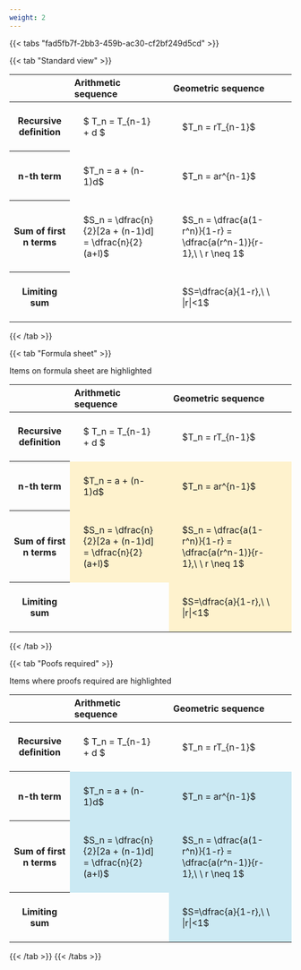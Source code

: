 ```yaml
---
weight: 2
---
```


{{< tabs "fad5fb7f-2bb3-459b-ac30-cf2bf249d5cd" >}}

{{< tab "Standard view" >}}

<style type="text/css">
#T_db202 th.col_heading {
  text-align: left;
  font-size: 1em;
}
#T_db202 td {
  text-align: left;
  font-size: 1em;
  padding: 1.5em;
}
</style>
<table id="T_db202">
  <thead>
    <tr>
      <th class="blank level0" >&nbsp;</th>
      <th id="T_db202_level0_col0" class="col_heading level0 col0" >Arithmetic sequence</th>
      <th id="T_db202_level0_col1" class="col_heading level0 col1" >Geometric sequence</th>
    </tr>
  </thead>
  <tbody>
    <tr>
      <th id="T_db202_level0_row0" class="row_heading level0 row0" >Recursive definition</th>
      <td id="T_db202_row0_col0" class="data row0 col0" >$ T_n = T_{n-1} + d $</td>
      <td id="T_db202_row0_col1" class="data row0 col1" >$T_n = rT_{n-1}$</td>
    </tr>
    <tr>
      <th id="T_db202_level0_row1" class="row_heading level0 row1" >n-th term</th>
      <td id="T_db202_row1_col0" class="data row1 col0" >$T_n = a + (n-1)d$</td>
      <td id="T_db202_row1_col1" class="data row1 col1" >$T_n = ar^{n-1}$</td>
    </tr>
    <tr>
      <th id="T_db202_level0_row2" class="row_heading level0 row2" >Sum of first n terms</th>
      <td id="T_db202_row2_col0" class="data row2 col0" >$S_n = \dfrac{n}{2}[2a + (n-1)d] = \dfrac{n}{2}(a+l)$</td>
      <td id="T_db202_row2_col1" class="data row2 col1" >$S_n = \dfrac{a(1-r^n)}{1-r} = \dfrac{a(r^n-1)}{r-1},\ \  r \neq 1$</td>
    </tr>
    <tr>
      <th id="T_db202_level0_row3" class="row_heading level0 row3" >Limiting sum</th>
      <td id="T_db202_row3_col0" class="data row3 col0" ></td>
      <td id="T_db202_row3_col1" class="data row3 col1" >$S=\dfrac{a}{1-r},\ \ |r|<1$</td>
    </tr>
  </tbody>
</table>
{{< /tab >}}

{{< tab "Formula sheet" >}}

Items on formula sheet are highlighted 
<br>
<style type="text/css">
#T_abd7e th.col_heading {
  text-align: left;
  font-size: 1em;
}
#T_abd7e td {
  text-align: left;
  font-size: 1em;
  padding: 1.5em;
}
#T_abd7e_row0_col0, #T_abd7e_row0_col1, #T_abd7e_row3_col0 {
  background-color: rgba(0,0,0,0);
}
#T_abd7e_row1_col0, #T_abd7e_row1_col1, #T_abd7e_row2_col0, #T_abd7e_row2_col1, #T_abd7e_row3_col1 {
  background-color: rgba(255,194,10, 0.2);
}
</style>
<table id="T_abd7e">
  <thead>
    <tr>
      <th class="blank level0" >&nbsp;</th>
      <th id="T_abd7e_level0_col0" class="col_heading level0 col0" >Arithmetic sequence</th>
      <th id="T_abd7e_level0_col1" class="col_heading level0 col1" >Geometric sequence</th>
    </tr>
  </thead>
  <tbody>
    <tr>
      <th id="T_abd7e_level0_row0" class="row_heading level0 row0" >Recursive definition</th>
      <td id="T_abd7e_row0_col0" class="data row0 col0" >$ T_n = T_{n-1} + d $</td>
      <td id="T_abd7e_row0_col1" class="data row0 col1" >$T_n = rT_{n-1}$</td>
    </tr>
    <tr>
      <th id="T_abd7e_level0_row1" class="row_heading level0 row1" >n-th term</th>
      <td id="T_abd7e_row1_col0" class="data row1 col0" >$T_n = a + (n-1)d$</td>
      <td id="T_abd7e_row1_col1" class="data row1 col1" >$T_n = ar^{n-1}$</td>
    </tr>
    <tr>
      <th id="T_abd7e_level0_row2" class="row_heading level0 row2" >Sum of first n terms</th>
      <td id="T_abd7e_row2_col0" class="data row2 col0" >$S_n = \dfrac{n}{2}[2a + (n-1)d] = \dfrac{n}{2}(a+l)$</td>
      <td id="T_abd7e_row2_col1" class="data row2 col1" >$S_n = \dfrac{a(1-r^n)}{1-r} = \dfrac{a(r^n-1)}{r-1},\ \  r \neq 1$</td>
    </tr>
    <tr>
      <th id="T_abd7e_level0_row3" class="row_heading level0 row3" >Limiting sum</th>
      <td id="T_abd7e_row3_col0" class="data row3 col0" ></td>
      <td id="T_abd7e_row3_col1" class="data row3 col1" >$S=\dfrac{a}{1-r},\ \ |r|<1$</td>
    </tr>
  </tbody>
</table>
{{< /tab >}}

{{< tab "Poofs required" >}}

Items where proofs required are highlighted 
<br>
<style type="text/css">
#T_f3bb3 th.col_heading {
  text-align: left;
  font-size: 1em;
}
#T_f3bb3 td {
  text-align: left;
  font-size: 1em;
  padding: 1.5em;
}
#T_f3bb3_row0_col0, #T_f3bb3_row0_col1, #T_f3bb3_row3_col0 {
  background-color: rgba(0,0,0,0);
}
#T_f3bb3_row1_col0, #T_f3bb3_row1_col1, #T_f3bb3_row2_col0, #T_f3bb3_row2_col1, #T_f3bb3_row3_col1 {
  background-color: rgba(0,150,200, 0.2);
}
</style>
<table id="T_f3bb3">
  <thead>
    <tr>
      <th class="blank level0" >&nbsp;</th>
      <th id="T_f3bb3_level0_col0" class="col_heading level0 col0" >Arithmetic sequence</th>
      <th id="T_f3bb3_level0_col1" class="col_heading level0 col1" >Geometric sequence</th>
    </tr>
  </thead>
  <tbody>
    <tr>
      <th id="T_f3bb3_level0_row0" class="row_heading level0 row0" >Recursive definition</th>
      <td id="T_f3bb3_row0_col0" class="data row0 col0" >$ T_n = T_{n-1} + d $</td>
      <td id="T_f3bb3_row0_col1" class="data row0 col1" >$T_n = rT_{n-1}$</td>
    </tr>
    <tr>
      <th id="T_f3bb3_level0_row1" class="row_heading level0 row1" >n-th term</th>
      <td id="T_f3bb3_row1_col0" class="data row1 col0" >$T_n = a + (n-1)d$</td>
      <td id="T_f3bb3_row1_col1" class="data row1 col1" >$T_n = ar^{n-1}$</td>
    </tr>
    <tr>
      <th id="T_f3bb3_level0_row2" class="row_heading level0 row2" >Sum of first n terms</th>
      <td id="T_f3bb3_row2_col0" class="data row2 col0" >$S_n = \dfrac{n}{2}[2a + (n-1)d] = \dfrac{n}{2}(a+l)$</td>
      <td id="T_f3bb3_row2_col1" class="data row2 col1" >$S_n = \dfrac{a(1-r^n)}{1-r} = \dfrac{a(r^n-1)}{r-1},\ \  r \neq 1$</td>
    </tr>
    <tr>
      <th id="T_f3bb3_level0_row3" class="row_heading level0 row3" >Limiting sum</th>
      <td id="T_f3bb3_row3_col0" class="data row3 col0" ></td>
      <td id="T_f3bb3_row3_col1" class="data row3 col1" >$S=\dfrac{a}{1-r},\ \ |r|<1$</td>
    </tr>
  </tbody>
</table>
{{< /tab >}}
{{< /tabs >}}